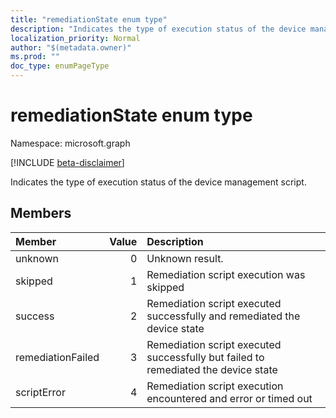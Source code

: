 ```yaml
---
title: "remediationState enum type"
description: "Indicates the type of execution status of the device management script."
localization_priority: Normal
author: "$(metadata.owner)"
ms.prod: ""
doc_type: enumPageType
---
```


# remediationState enum type

Namespace: microsoft.graph

[!INCLUDE [beta-disclaimer](../../includes/beta-disclaimer.md)]

Indicates the type of execution status of the device management script.

## Members

| Member            | Value | Description                                                                        |
| :---------------- | ----: | :--------------------------------------------------------------------------------- |
| unknown           | 0     | Unknown result.                                                                    |
| skipped           | 1     | Remediation script execution was skipped                                           |
| success           | 2     | Remediation script executed successfully and remediated the device state           |
| remediationFailed | 3     | Remediation script executed successfully but failed to remediated the device state |
| scriptError       | 4     | Remediation script execution encountered and error or timed out                    |